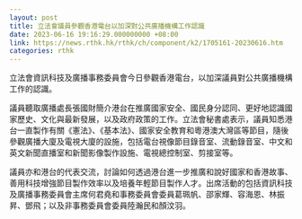 ```yaml
---
layout: post
title: 立法會議員參觀香港電台以加深對公共廣播機構工作認識
date: 2023-06-16 19:16:29.000000000 +08:00
link: https://news.rthk.hk/rthk/ch/component/k2/1705161-20230616.htm
categories: rthk
---
```


立法會資訊科技及廣播事務委員會今日參觀香港電台，以加深議員對公共廣播機構工作的認識。
 
議員聽取廣播處長張國財簡介港台在推廣國家安全、國民身分認同、更好地認識國家歷史、文化與最新發展，以及政府政策的工作。立法會秘書處表示，議員知悉港台一直製作有關《憲法》、《基本法》、國家安全教育和粵港澳大灣區等節目，隨後參觀廣播大廈及電視大廈的設施，包括電台視像節目錄音室、流動錄音室、中文和英文新聞直播室和新聞影像製作設施、電視總控制室、剪接室等。
 
議員亦和港台的代表交流，討論如何透過港台進一步推廣和說好國家和香港故事、善用科技增強節目製作效率以及培養年輕節目製作人才。出席活動的包括資訊科技及廣播事務委員會主席何君堯和事務委員會委員葛珮帆、邵家輝、容海恩、林振昇、鄧飛；以及非事務委員會委員陸瀚民和顏汶羽。
